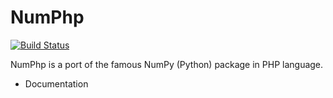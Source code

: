 NumPhp
======

[![Build Status](https://travis-ci.org/sciphp/numphp.svg?branch=master)](https://travis-ci.org/sciphp/numphp)

NumPhp is a port of the famous NumPy (Python) package in PHP language.

- Documentation

